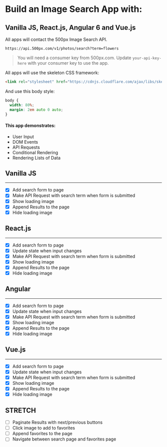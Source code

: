 # Build an Image Search App with:
## Vanilla JS, React.js, Angular 6 and Vue.js

All apps will contact the 500px Image Search API.

`https://api.500px.com/v1/photos/search?term=flowers`

> You will need a consumer key from 500px.com. Update `your-api-key-here` with your consumer key to use the app.

All apps will use the skeleton CSS framework:

```html
<link rel="stylesheet" href="https://cdnjs.cloudflare.com/ajax/libs/skeleton/2.0.4/skeleton.min.css">
```

And use this body style:

```css
body {
  width: 80%;
  margin: 2em auto 0 auto;
}
```

#### This app demonstrates:

* User Input
* DOM Events
* API Requests
* Conditional Rendering
* Rendering Lists of Data

## Vanilla JS
---

* [x] Add search form to page
* [x] Make API Request with search term when form is submitted
* [x] Show loading image
* [x] Append Results to the page
* [x] Hide loading image

## React.js
---

* [x] Add search form to page
* [x] Update state when input changes
* [x] Make API Request with search term when form is submitted
* [x] Show loading image
* [x] Append Results to the page
* [x] Hide loading image

## Angular
---

* [x] Add search form to page
* [x] Update state when input changes
* [x] Make API Request with search term when form is submitted
* [x] Show loading image
* [x] Append Results to the page
* [x] Hide loading image

## Vue.js
---

* [x] Add search form to page
* [x] Update state when input changes
* [x] Make API Request with search term when form is submitted
* [x] Show loading image
* [x] Append Results to the page
* [x] Hide loading image

## STRETCH

* [ ] Paginate Results with next/previous buttons
* [ ] Click image to add to favorites
* [ ] Append favorites to the page
* [ ] Navigate between search page and favorites page